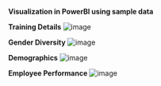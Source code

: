 **Visualization in PowerBI using sample data**

**Training Details**
![image](https://github.com/user-attachments/assets/03b52463-b4e6-4cc3-9ecd-061a71ce9419)


**Gender Diversity**
![image](https://github.com/user-attachments/assets/86615c11-fd59-457d-8cc2-39b957dedc80)


**Demographics**
![image](https://github.com/user-attachments/assets/d749da0f-9449-4a19-af3a-344921f4c0bc)


**Employee Performance**
![image](https://github.com/user-attachments/assets/6beb2025-1438-408a-bed6-615adc0f14a5)


